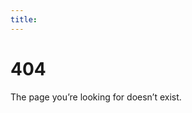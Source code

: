 ```yaml
---
title: 
---
```


<div class="flex-center">
<h1>404</h1>
<p>The page you’re looking for doesn’t exist.</p>
</div>